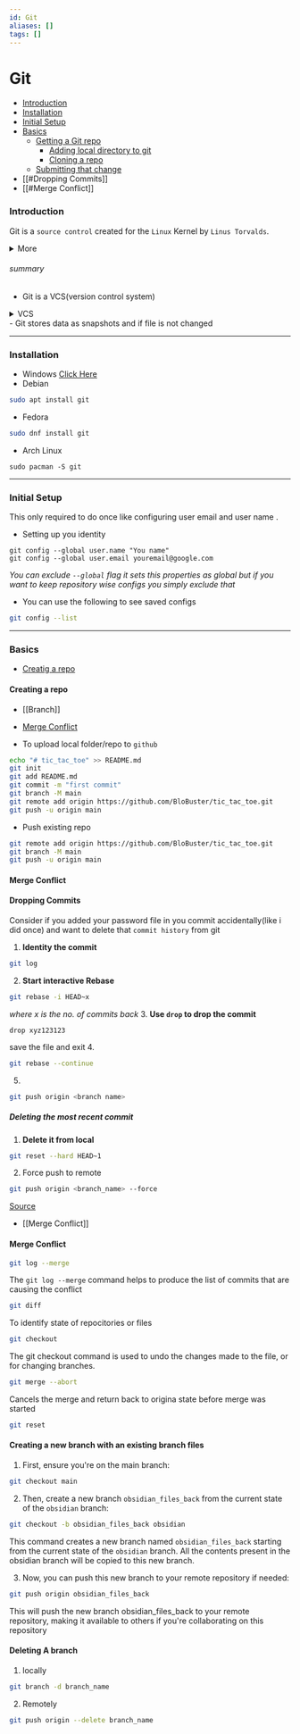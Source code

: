 ```yaml
---
id: Git
aliases: []
tags: []
---
```


# Git

- [Introduction](#introduction)
- [Installation](#installation)
- [Initial Setup](#initial%20setup)
- [Basics](#basics)
  - [Getting a Git repo]()
    - [Adding local directory to git](Linux/Tools/1709452138-SMNE.md)
    - [Cloning a repo]()
  - [Submitting that change]()
- [[#Dropping Commits]]
- [[#Merge Conflict]]


### **Introduction**

Git is a `source control` created for the `Linux` Kernel by `Linus Torvalds`.

<details>
<summary>More</summary>
    Git works the familiar primitives of source control management systems such as `commits`, `diffs`,`trunks`, `tags`, branches, and so on. However, Git has the intrinsic property of being a distributed system - a system in which there is no official client/server relationship. Each repository contains the entire history of revisions. This means that there's no need to have network access or synchronization to a central repository. In essence, a git repository is nonlinear with regard to revisions. two different users may change source code in unique, independent ways without interfering with each other. one benefit of this model is that developers are freer to independently work with, experiment with, and tweak code.
	Git supports independent development and revision management, it also supports the means to share and incorporate revisions made in unsynchronized repositories.
</details>

###### summary

- Git is a VCS(version control system)
<details><summary>VCS</summary>
</details>
- Git stores data as snapshots and if file is not changed

---

### **Installation**

- Windows [Click Here](https://git-scm.com/download/win)
- Debian

```bash
sudo apt install git
```

- Fedora

```bash
sudo dnf install git
```

- Arch Linux

```
sudo pacman -S git
```

---

### **Initial Setup**

This only required to do once like configuring user email and user name .

- Setting up you identity

```
git config --global user.name "You name"
git config --global user.email youremail@google.com
```

_You can exclude `--global` flag it sets this properties as global but if you want to keep repository wise configs you simply exclude that_

- You can use the following to see saved configs

```bash
git config --list
```

---

### **Basics**

- [Creatig a repo](#creating%20a%20repo)

#### Creating a repo

- [[Branch]]

- [Merge Conflict](#mergeconflict)

- To upload local folder/repo to `github`

```bash
echo "# tic_tac_toe" >> README.md
git init
git add README.md
git commit -m "first commit"
git branch -M main
git remote add origin https://github.com/BloBuster/tic_tac_toe.git
git push -u origin main
```

- Push existing repo

```bash
git remote add origin https://github.com/BloBuster/tic_tac_toe.git
git branch -M main
git push -u origin main
```

#### Merge Conflict

#### Dropping Commits

Consider if you added your password file in you commit accidentally(like i did once) and want to delete that `commit history` from git

1. **Identity the commit**

```bash
git log
```

2. **Start interactive Rebase**

```bash
git rebase -i HEAD~x
```

_where x is the no. of commits back_ 3. **Use `drop` to drop the commit**

```
drop xyz123123
```

save the file and exit 4.

```bash
git rebase --continue
```

5.

```bash
git push origin <branch name>
```

##### Deleting the most recent commit

1. **Delete it from local**

```bash
git reset --hard HEAD~1
```

2. Force push to remote

```bash
git push origin <branch_name> --force
```

[Source](https://graphite.dev/guides/how-to-delete-a-git-commit)

- [[Merge Conflict]]

#### Merge Conflict

```bash
git log --merge 
```

The `git log --merge` command helps to produce the list of commits that are causing the conflict

```bash
git diff
```

To identify state of repocitories or files

```bash
git checkout 
```

The git checkout command is used to undo the changes made to the file, or for changing branches.

```bash
git merge --abort
```

Cancels the merge and return back to origina state before merge was started

```bash
git reset
```

#### Creating a new branch with an existing branch files

1. First, ensure you're on the main branch:

```bash
git checkout main
```

2. Then, create a new branch `obsidian_files_back` from the current state of the `obsidian` branch:

```bash
git checkout -b obsidian_files_back obsidian
```

This command creates a new branch named `obsidian_files_back` starting from the current state of the `obsidian` branch. All the contents present in the obsidian branch will be copied to this new branch.

3. Now, you can push this new branch to your remote repository if needed:

```bash
git push origin obsidian_files_back
```

This will push the new branch obsidian_files_back to your remote repository, making it available to others if you're collaborating on this repository

#### Deleting A branch

1. locally

```bash
git branch -d branch_name
```

2. Remotely

```bash
git push origin --delete branch_name
```
